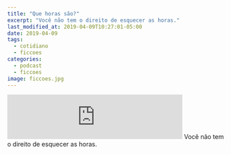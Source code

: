 ```yaml
---
title: "Que horas são?"
excerpt: "Você não tem o direito de esquecer as horas."
last_modified_at: 2019-04-09T10:27:01-05:00
date: 2019-04-09
tags: 
  - cotidiano
  - ficcoes
categories:
  - podcast
  - ficcoes
image: ficcoes.jpg 
---
```


<iframe src="https://anchor.fm/podcastficcoes/embed/episodes/Que-horas-so-e3pik6" height="102px" width="400px" frameborder="0" scrolling="no"></iframe>
Você não tem o direito de esquecer as horas.
